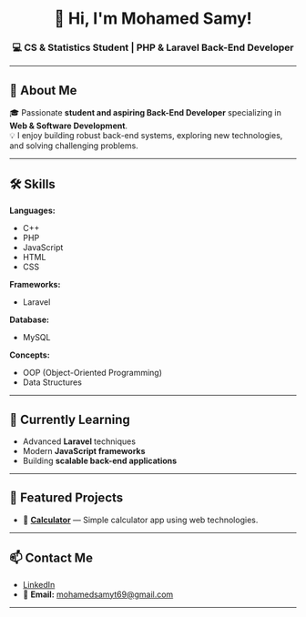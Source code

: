 <h1 align="center">👋 Hi, I'm Mohamed Samy!</h1>  
<h3 align="center">💻 CS & Statistics Student | PHP & Laravel Back-End Developer</h3>  

---

## 🚀 About Me  
🎓 Passionate **student and aspiring Back-End Developer** specializing in **Web & Software Development**.  
💡 I enjoy building robust back-end systems, exploring new technologies, and solving challenging problems.  

---

## 🛠️ Skills  

**Languages:**  
- C++  
- PHP  
- JavaScript  
- HTML
- CSS

**Frameworks:**  
- Laravel  

**Database:**  
- MySQL  

**Concepts:**  
- OOP (Object-Oriented Programming)  
- Data Structures  

---

## 🌱 Currently Learning  
- Advanced **Laravel** techniques  
- Modern **JavaScript frameworks**  
- Building **scalable back-end applications**  

---

## 📂 Featured Projects  
- 🔢 [**Calculator**](https://github.com/1mosamy/calculator) — Simple calculator app using web technologies.  

---

## 📫 Contact Me  
- [LinkedIn](https://www.linkedin.com/in/mohamed-samy-96ba022a0/)  
- 📧 **Email:** mohamedsamyt69@gmail.com  

---
